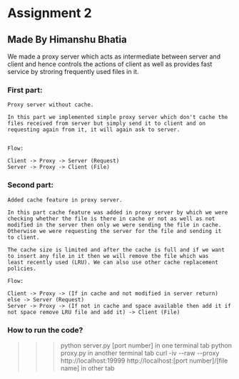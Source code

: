 # Assignment 2

## Made By Himanshu Bhatia

We made a proxy server which acts as intermediate between server and client and hence controls the actions of client as well as provides fast service by stroring frequently used files in it.


### First part:

	Proxy server without cache.
	
	In this part we implemented simple proxy server which don't cache the files received from server but simply send it to client and on 		requesting again from it, it will again ask to server.


	Flow:

	Client -> Proxy -> Server (Request)
	Server -> Proxy -> Client (File)



### Second part:
	
	Added cache feature in proxy server.

	In this part cache feature was added in proxy server by which we were checking whether the file is there in cache or not as well as not 	modified in the server then only we were sending the file in cache. Otherwise we were requesting the server for the file and sending it 	to client.

	The cache size is limited and after the cache is full and if we want to insert any file in it then we will remove the file which was 		least recently used (LRU). We can also use other cache replacement policies.

	Flow:

	Client -> Proxy -> (If in cache and not modified in server return) else -> Server (Request)
	Server -> Proxy -> (If not in cache and space available then add it if not space remove LRU file and add it) -> Client (File)

### How to run the code?

>>> python server.py [port number] in one terminal tab
>>> python proxy.py in another terminal tab
>>> curl -iv --raw --proxy http://localhost:19999 http://localhost:[port number]/[file name] in other tab
